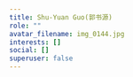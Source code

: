 ```yaml
---
title: Shu-Yuan Guo(郭书源)
role: ""
avatar_filename: img_0144.jpg
interests: []
social: []
superuser: false
---
```

